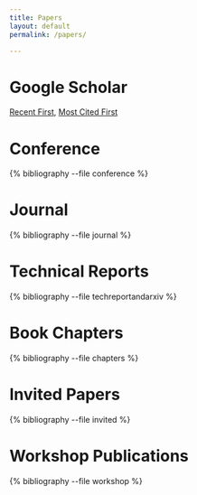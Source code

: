 ```yaml
---
title: Papers
layout: default
permalink: /papers/

---
```


# Google Scholar
[Recent First](https://scholar.google.com/citations?hl=en&user=d4yNzXIAAAAJ&view_op=list_works&sortby=pubdate), [Most Cited First](https://scholar.google.com/citations?user=d4yNzXIAAAAJ&hl=en)

# Conference
{% bibliography --file conference %}

# Journal
{% bibliography --file journal %}

# Technical Reports
{% bibliography --file techreportandarxiv %}

# Book Chapters
{% bibliography --file chapters %}

# Invited Papers
{% bibliography --file invited %}

# Workshop Publications
{% bibliography --file workshop %}
